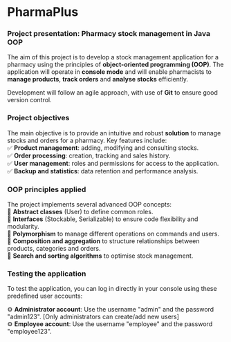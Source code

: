 # PharmaPlus

### Project presentation: Pharmacy stock management in Java OOP  
The aim of this project is to develop a stock management application for a pharmacy using the principles of **object-oriented programming (OOP)**. The application will operate in **console mode** and will enable pharmacists to **manage products**, **track orders** and **analyse stocks** efficiently.  

Development will follow an agile approach, with use of **Git** to ensure good version control.  

### Project objectives  
The main objective is to provide an intuitive and robust **solution** to manage stocks and orders for a pharmacy. Key features include:  
✅ **Product management**: adding, modifying and consulting stocks.  
✅ **Order processing**: creation, tracking and sales history.  
✅ **User management**: roles and permissions for access to the application.  
✅ **Backup and statistics**: data retention and performance analysis.  

### OOP principles applied  

The project implements several advanced OOP concepts:  
🔹 **Abstract classes** (User) to define common roles.  
🔹 **Interfaces** (Stockable, Serializable) to ensure code flexibility and modularity.  
🔹 **Polymorphism** to manage different operations on commands and users.  
🔹 **Composition and aggregation** to structure relationships between products, categories and orders.  
🔹 **Search and sorting algorithms** to optimise stock management.  

### Testing the application
To test the application, you can log in directly in your console using these predefined user accounts:

⚙️ **Administrator account**: Use the username "admin" and the password "admin123". [Only administrators can create/add new users]  
⚙️ **Employee account**: Use the username "employee" and the password "employee123".


